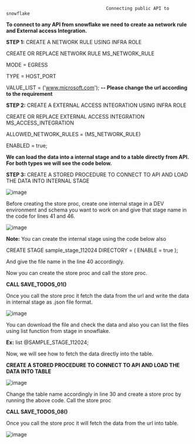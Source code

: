                                           Connecting public API to snowflake
                                         
**To connect to any API from snowflake we need to create aa network rule and External access Integration.**

**STEP 1:** CREATE A NETWORK RULE USING INFRA ROLE

CREATE OR REPLACE NETWORK RULE MS_NETWORK_RULE

MODE = EGRESS

TYPE = HOST_PORT

VALUE_LIST = ('www.microsoft.com');      **-- Please change the url according to the requirement**
  
**STEP 2:** CREATE A EXTERNAL ACCESS INTEGRATION USING INFRA ROLE

CREATE OR REPLACE EXTERNAL ACCESS INTEGRATION MS_ACCESS_INTEGRATION

  ALLOWED_NETWORK_RULES = (MS_NETWORK_RULE)
  
  ENABLED = true;
  
**We can load the data into a internal stage and to a table directly from API. For both types we will see the code below.**

**STEP 3:** CREATE A STORED PROCEDURE TO CONNECT TO API AND LOAD THE DATA INTO INTERNAL STAGE

![image](https://github.com/user-attachments/assets/2f4bc509-439a-4c6e-a789-b5aff3a4bf87)

Before creating the store proc, create one internal stage in a DEV environment and schema you want to work on and give that stage name in the code for lines 41 and 46.

![image](https://github.com/user-attachments/assets/db9cdafb-c74d-4d79-aa06-bedff7ddb7f6)

**Note:** You can create the internal stage using the code below also

  CREATE STAGE sample_stage_112024 
	DIRECTORY = ( ENABLE = true );

And give the file name in the line 40 accordingly.

Now you can create the store proc and call the store proc.

**CALL SAVE_TODOS_01()**

Once you call the store proc it fetch the data from the url and write the data in internal stage as .json file format.

![image](https://github.com/user-attachments/assets/c3f7dedb-dea4-4c97-a596-d35da9e1fe6d)

You can download the file and check the data and also you can list the files using list function from stage in snowflake.

**Ex:** list @SAMPLE_STAGE_112024;

Now, we will see how to fetch the data directly into the table.

**CREATE A STORED PROCEDURE TO CONNECT TO API AND LOAD THE DATA INTO TABLE**

![image](https://github.com/user-attachments/assets/aaaa2e27-b40e-4ff2-aafc-7ced011d9dd5)

Change the table name accordingly in line 30 and create a store proc by running the above code. Call the store proc 

**CALL SAVE_TODOS_08()**

Once you call the store proc it will fetch the data from the url into table.

![image](https://github.com/user-attachments/assets/1ce26610-3eb0-4e79-8820-c839be511b5c)






